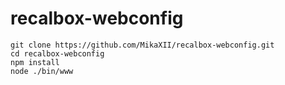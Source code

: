 # recalbox-webconfig

```
git clone https://github.com/MikaXII/recalbox-webconfig.git
cd recalbox-webconfig
npm install
node ./bin/www
```
